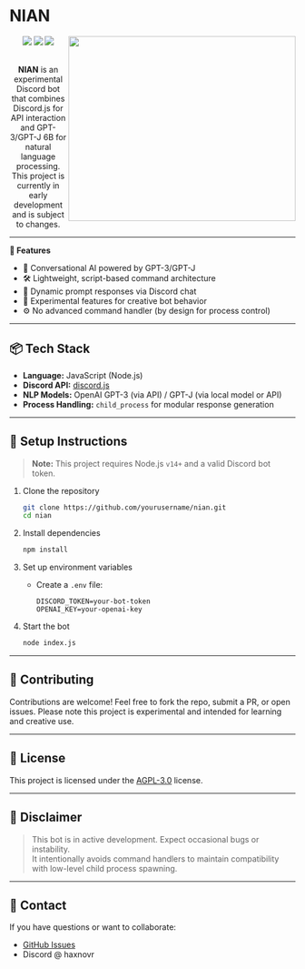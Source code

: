# NIAN

<img src="https://user-images.githubusercontent.com/60336295/147240671-42d2a7bc-a9c8-48d1-8af1-763e1556dd66.png" width="400" height="325" align="right" />

<div align="center">
  <img src="https://badgen.net/badge/license/AGPL-3.0/green">
  <img src="https://badgen.net/badge/release/v1.0.2/orange">
  <img src="https://badgen.net/badge/discord/js/blue">
</div>

<br>

<p align="center">
  <strong>NIAN</strong> is an experimental Discord bot that combines Discord.js for API interaction and GPT-3/GPT-J 6B for natural language processing.<br>
  This project is currently in early development and is subject to changes.
</p>

---

**🚀 Features**

- 🤖 Conversational AI powered by GPT-3/GPT-J
- 🛠️ Lightweight, script-based command architecture
- 🔄 Dynamic prompt responses via Discord chat
- 🧪 Experimental features for creative bot behavior
- ⚙️ No advanced command handler (by design for process control)

---

## 📦 Tech Stack

- **Language:** JavaScript (Node.js)
- **Discord API:** [discord.js](https://discord.js.org)
- **NLP Models:** OpenAI GPT-3 (via API) / GPT-J (via local model or API)
- **Process Handling:** `child_process` for modular response generation

---

## 🧰 Setup Instructions

> **Note:** This project requires Node.js `v14+` and a valid Discord bot token.

1. Clone the repository
   ```bash
   git clone https://github.com/yourusername/nian.git
   cd nian
   ```

2. Install dependencies
   ```bash
   npm install
   ```

3. Set up environment variables
   - Create a `.env` file:
     ```
     DISCORD_TOKEN=your-bot-token
     OPENAI_KEY=your-openai-key
     ```

4. Start the bot
   ```bash
   node index.js
   ```

---

## 🤝 Contributing

Contributions are welcome! Feel free to fork the repo, submit a PR, or open issues. Please note this project is experimental and intended for learning and creative use.

---

## 🧾 License

This project is licensed under the [AGPL-3.0](https://www.gnu.org/licenses/agpl-3.0.html) license.

---

## 📣 Disclaimer

> This bot is in active development. Expect occasional bugs or instability.  
> It intentionally avoids command handlers to maintain compatibility with low-level child process spawning.

---

## 💬 Contact

If you have questions or want to collaborate:
- [GitHub Issues](https://github.com/yourusername/nian/issues)
- Discord @ haxnovr

